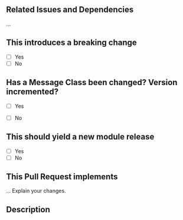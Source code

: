## Related Issues and Dependencies

…

## This introduces a breaking change

- [ ] Yes
- [ ] No

## Has a Message Class been changed? Version incremented? 

- [ ] Yes
- [ ] No


## This should yield a new module release

- [ ] Yes
- [ ] No

<!-- If this introduces a breaking change, please describe the impact and migration path for existing applications below. -->

## This Pull Request implements

… Explain your changes.

## Description

<!--- Describe your changes in detail -->
